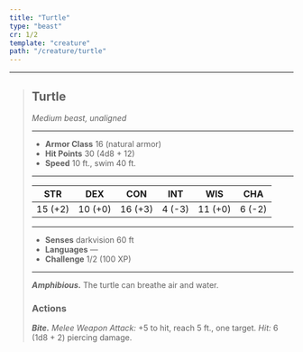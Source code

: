 ```yaml
---
title: "Turtle"
type: "beast"
cr: 1/2
template: "creature"
path: "/creature/turtle"
---
```


___
>
> ## Turtle
>*Medium beast, unaligned*
> ___
>
> - **Armor Class** 16 (natural armor)
> - **Hit Points** 30 (4d8 + 12)
> - **Speed** 10 ft., swim 40 ft.
>___
>
>|STR|DEX|CON|INT|WIS|CHA|
>|:---:|:---:|:---:|:---:|:---:|:---:|
>|15 (+2)|10 (+0)|16 (+3)|4 (-3)|11 (+0)|6 (-2)|
>___
>
> - **Senses** darkvision 60 ft
> - **Languages** —
> - **Challenge** 1/2 (100 XP)
> ___
>
>
> ***Amphibious.*** The turtle can breathe air and water.
>
> ### Actions
> ***Bite.*** *Melee Weapon Attack:* +5 to hit, reach 5 ft., one target. *Hit:* 6 (1d8 + 2) piercing damage.
